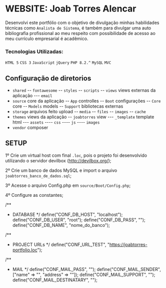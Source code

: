 # WEBSITE: Joab Torres Alencar

Desenvolvi este portfólio com o objetivo de divulgação minhas habilidades técnicas como `Analista de Sistema`, é também para divulgar uma auto bibliografia profissional ao meu respeito com possibilidade de acesso ao meu currículo empresarial é acadêmico. 

### Tecnologias Utilizadas:
`HTML 5` `CSS 3` `JavaScript` `jQuery` `PHP 8.2.^` `MySQL` `MVC`


## Configuração de diretorios
 - `shared`
   -- `fontawesome`
   -- `styles`
   -- `scripts`
   -- `views` views externas da aplicação
   --- `email`
 - `source` core da aplicação
   -- `App` controlles
   -- `Boot`  configurações
   -- `Core` core
   -- `Models` models
   -- `Support` bibliotecas externas
 - `storage` arquivos feito upload
   -- `media` 
   -- `files` 
   -- `images` 
   -- `cache` 
 - `themes` views da aplicação
  -- `joabtorres` view
  --- `_template` template html
  --- `assets`
  ---- `css`
  ---- `js`
  ---- `images`
 - `vendor` composer


## SETUP
1º Crie um virtual host com final `.loc`, pois o projeto foi desenvolvido utilizando o servidor devilbox (http://devilbox.org/);

2º Crie um banco de dados MySQL e import o arquivo `joabtorres_banco_de_dados.sql`;

3º Acesse o arquivo Config.php em `source/Boot/Config.php`;

4º Configure as constantes;

/**
 * DATABASE
 */
define("CONF_DB_HOST", "localhost");
define("CONF_DB_USER", "root");
define("CONF_DB_PASS", "");
define("CONF_DB_NAME", "nome_do_banco");

/**
 * PROJECT URLs
 */
define("CONF_URL_TEST", "https://joabtorres-portfolio.loc");

/**
 * MAIL
 */
define("CONF_MAIL_PASS", "");
define("CONF_MAIL_SENDER", ["name" => "", "address" => ""]);
define("CONF_MAIL_SUPPORT", "");
define("CONF_MAIL_DESTINATARY", "");


